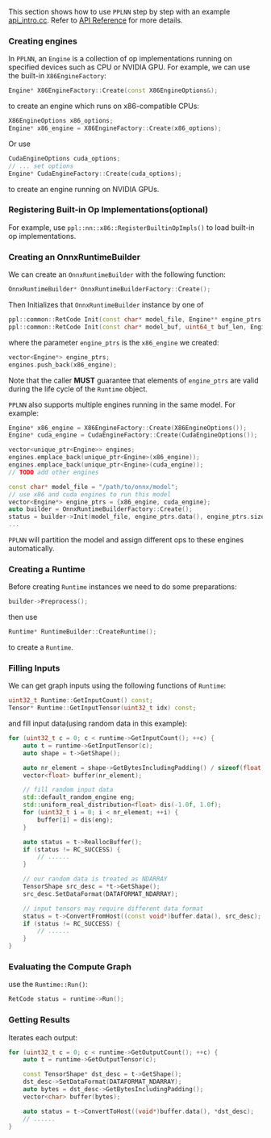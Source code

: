 This section shows how to use `PPLNN` step by step with an example [api_intro.cc](../../samples/cpp/api/api_intro.cc). Refer to [API Reference](cpp-api-reference.md) for more details.

### Creating engines

In `PPLNN`, an `Engine` is a collection of op implementations running on specified devices such as CPU or NVIDIA GPU. For example, we can use the built-in `X86EngineFactory`:

```c++
Engine* X86EngineFactory::Create(const X86EngineOptions&);
```

to create an engine which runs on x86-compatible CPUs:

```c++
X86EngineOptions x86_options;
Engine* x86_engine = X86EngineFactory::Create(x86_options);
```

Or use

```c++
CudaEngineOptions cuda_options;
// ... set options
Engine* CudaEngineFactory::Create(cuda_options);
```

to create an engine running on NVIDIA GPUs.

### Registering Built-in Op Implementations(optional)

For example, use `ppl::nn::x86::RegisterBuiltinOpImpls()` to load built-in op implementations.

### Creating an OnnxRuntimeBuilder

We can create an `OnnxRuntimeBuilder` with the following function:

```c++
OnnxRuntimeBuilder* OnnxRuntimeBuilderFactory::Create();
```

Then Initializes that `OnnxRuntimeBuilder` instance by one of

```c++
ppl::common::RetCode Init(const char* model_file, Engine** engine_ptrs, uint32_t engine_num);
ppl::common::RetCode Init(const char* model_buf, uint64_t buf_len, Engine** engine_ptrs, uint32_t engine_num, const char* model_file_dir);
```

where the parameter `engine_ptrs` is the `x86_engine` we created:

```c++
vector<Engine*> engine_ptrs;
engines.push_back(x86_engine);
```

Note that the caller **MUST** guarantee that elements of `engine_ptrs` are valid during the life cycle of the `Runtime` object.

`PPLNN` also supports multiple engines running in the same model. For example:

```c++
Engine* x86_engine = X86EngineFactory::Create(X86EngineOptions());
Engine* cuda_engine = CudaEngineFactory::Create(CudaEngineOptions());

vector<unique_ptr<Engine>> engines;
engines.emplace_back(unique_ptr<Engine>(x86_engine));
engines.emplace_back(unique_ptr<Engine>(cuda_engine));
// TODO add other engines

const char* model_file = "/path/to/onnx/model";
// use x86 and cuda engines to run this model
vector<Engine*> engine_ptrs = {x86_engine, cuda_engine};
auto builder = OnnxRuntimeBuilderFactory::Create();
status = builder->Init(model_file, engine_ptrs.data(), engine_ptrs.size());
...
```

`PPLNN` will partition the model and assign different ops to these engines automatically.

### Creating a Runtime

Before creating `Runtime` instances we need to do some preparations:

```c++
builder->Preprocess();
```

then use

```c++
Runtime* RuntimeBuilder::CreateRuntime();
```

to create a `Runtime`.

### Filling Inputs

We can get graph inputs using the following functions of `Runtime`:

```c++
uint32_t Runtime::GetInputCount() const;
Tensor* Runtime::GetInputTensor(uint32_t idx) const;
```

and fill input data(using random data in this example):

```c++
for (uint32_t c = 0; c < runtime->GetInputCount(); ++c) {
    auto t = runtime->GetInputTensor(c);
    auto shape = t->GetShape();

    auto nr_element = shape->GetBytesIncludingPadding() / sizeof(float);
    vector<float> buffer(nr_element);

    // fill random input data
    std::default_random_engine eng;
    std::uniform_real_distribution<float> dis(-1.0f, 1.0f);
    for (uint32_t i = 0; i < nr_element; ++i) {
        buffer[i] = dis(eng);
    }

    auto status = t->ReallocBuffer();
    if (status != RC_SUCCESS) {
        // ......
    }

    // our random data is treated as NDARRAY
    TensorShape src_desc = *t->GetShape();
    src_desc.SetDataFormat(DATAFORMAT_NDARRAY);

    // input tensors may require different data format
    status = t->ConvertFromHost((const void*)buffer.data(), src_desc);
    if (status != RC_SUCCESS) {
        // ......
    }
}
```

### Evaluating the Compute Graph

use the `Runtime::Run()`:

```c++
RetCode status = runtime->Run();
```

### Getting Results

Iterates each output:

```c++
for (uint32_t c = 0; c < runtime->GetOutputCount(); ++c) {
    auto t = runtime->GetOutputTensor(c);

    const TensorShape* dst_desc = t->GetShape();
    dst_desc->SetDataFormat(DATAFORMAT_NDARRAY);
    auto bytes = dst_desc->GetBytesIncludingPadding();
    vector<char> buffer(bytes);

    auto status = t->ConvertToHost((void*)buffer.data(), *dst_desc);
    // ......
}
```
